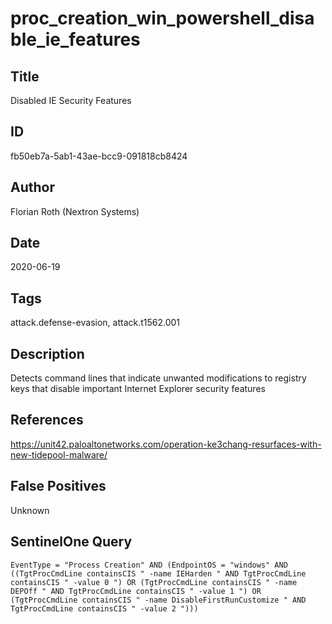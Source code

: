 # proc_creation_win_powershell_disable_ie_features

## Title
Disabled IE Security Features

## ID
fb50eb7a-5ab1-43ae-bcc9-091818cb8424

## Author
Florian Roth (Nextron Systems)

## Date
2020-06-19

## Tags
attack.defense-evasion, attack.t1562.001

## Description
Detects command lines that indicate unwanted modifications to registry keys that disable important Internet Explorer security features

## References
https://unit42.paloaltonetworks.com/operation-ke3chang-resurfaces-with-new-tidepool-malware/

## False Positives
Unknown

## SentinelOne Query
```
EventType = "Process Creation" AND (EndpointOS = "windows" AND ((TgtProcCmdLine containsCIS " -name IEHarden " AND TgtProcCmdLine containsCIS " -value 0 ") OR (TgtProcCmdLine containsCIS " -name DEPOff " AND TgtProcCmdLine containsCIS " -value 1 ") OR (TgtProcCmdLine containsCIS " -name DisableFirstRunCustomize " AND TgtProcCmdLine containsCIS " -value 2 ")))

```